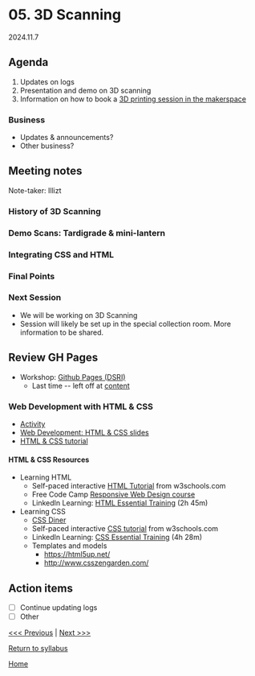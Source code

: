 # 05. 3D Scanning

2024.11.7

## Agenda
1. Updates on logs
2. Presentation and demo on 3D scanning
3. Information on how to book a [3D printing session in the makerspace](https://www.brynmawr.edu/inside/offices-services/library-information-technology-services/about/spaces/makerspace)

### Business

- Updates & announcements?
- Other business?

## Meeting notes
Note-taker: Illizt

### History of 3D Scanning

### Demo Scans: Tardigrade & mini-lantern

### Integrating CSS and HTML

### Final Points

### Next Session
- We will be working on 3D Scanning
- Session will likely be set up in the special collection room. More information to be shared.

## Review GH Pages

- Workshop: [Github Pages (DSRI)](https://github.com/tri-cods/github-pages)
  - Last time -- left off at [content](https://github.com/tri-cods/github-pages/blob/main/sections/05-content.md)

### Web Development with HTML & CSS
- [Activity](../resources/html-instructions.md)
- [Web Development: HTML & CSS slides](https://brynmawr-my.sharepoint.com/:p:/g/personal/amcgrath1_brynmawr_edu/Ebk0Itz2FClIj1Sbk5boNCYBa7Ip2LI8AAozEOYU8XJjFw?e=xixKog)
- [HTML & CSS tutorial](https://github.com/tri-cods/html-css)

#### HTML & CSS Resources
- Learning HTML
  - Self-paced interactive [HTML Tutorial](https://www.w3schools.com/html/) from w3schools.com
  - Free Code Camp [Responsive Web Design course](https://www.freecodecamp.org/learn/responsive-web-design/#basic-html-and-html5)
  - LinkedIn Learning: [HTML Essential Training](https://www.linkedin.com/learning/html-essential-training-4/) (2h 45m)
- Learning CSS
  - [CSS Diner](https://flukeout.github.io/)
  - Self-paced interactive [CSS tutorial](https://www.w3schools.com/css/) from w3schools.com
  - LinkedIn Learning: [CSS Essential Training](https://www.linkedin.com/learning/css-essential-training-3/) (4h 28m)
  - Templates and models
    - https://html5up.net/
    - http://www.csszengarden.com/


## Action items
- [ ] Continue updating logs
- [ ] Other

[<<< Previous](03-github-pages.md) | [Next >>>]()

[Return to syllabus](../syllabus.md)

[Home](../README.md)

